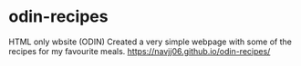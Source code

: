 # odin-recipes
HTML only wbsite (ODIN)
Created a very simple webpage with some of the recipes for my favourite meals. 
https://navjj06.github.io/odin-recipes/
